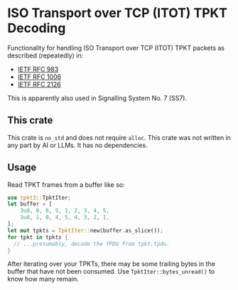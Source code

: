 # ISO Transport over TCP (ITOT) TPKT Decoding

Functionality for handling ISO Transport over TCP (ITOT) TPKT packets as
described (repeatedly) in:

- [IETF RFC 983](https://datatracker.ietf.org/doc/html/rfc983#section-6)
- [IETF RFC 1006](https://datatracker.ietf.org/doc/html/rfc1006#section-6)
- [IETF RFC 2126](https://datatracker.ietf.org/doc/html/rfc2126#section-4.3)

This is apparently also used in Signalling System No. 7 (SS7).

## This crate

This crate is `no_std` and does not require `alloc`. This crate was not written
in any part by AI or LLMs. It has no dependencies.

## Usage

Read TPKT frames from a buffer like so:

```rust
use tpkt3::TpktIter;
let buffer = [
    3u8, 0, 0, 5, 1, 2, 3, 4, 5,
    3u8, 1, 0, 4, 5, 4, 3, 2, 1,
];
let mut tpkts = TpktIter::new(buffer.as_slice());
for tpkt in tpkts {
  // ...presumably, decode the TPDU from tpkt.tpdu.
}
```

After iterating over your TPKTs, there may be some trailing bytes in the buffer
that have not been consumed. Use `TpktIter::bytes_unread()` to know how many
remain.
